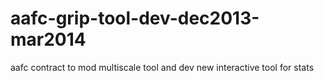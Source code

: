 aafc-grip-tool-dev-dec2013-mar2014
==================================

aafc contract to mod multiscale tool and dev new interactive tool for stats
